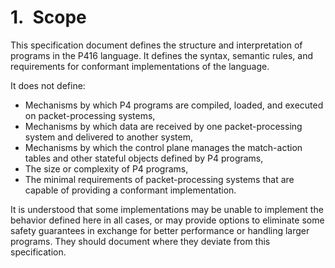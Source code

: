 # 1. Scope

This specification document defines the structure and interpretation of programs in the P416 language. It defines the syntax, semantic rules, and requirements for conformant implementations of the language.

It does not define:

- Mechanisms by which P4 programs are compiled, loaded, and executed on packet-processing systems,
- Mechanisms by which data are received by one packet-processing system and delivered to another system,
- Mechanisms by which the control plane manages the match-action tables and other stateful objects defined by P4 programs,
- The size or complexity of P4 programs,
- The minimal requirements of packet-processing systems that are capable of providing a conformant implementation.

It is understood that some implementations may be unable to implement the behavior defined here in all cases, or may provide options to eliminate some safety guarantees in exchange for better performance or handling larger programs. They should document where they deviate from this specification.
